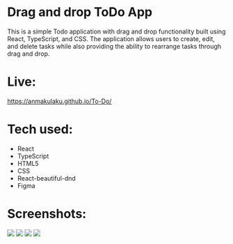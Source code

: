 # Drag and drop ToDo App

This is a simple Todo application with drag and drop functionality built using React, TypeScript, and CSS. The application allows users to create, edit, and delete tasks while also providing the ability to rearrange tasks through drag and drop.

# Live:

https://anmakulaku.github.io/To-Do/

# Tech used:
<ul>
  <li>React</li>
  <li>TypeScript</li>
  <li>HTML5</li>
  <li>CSS</li>
  <li>React-beautiful-dnd</li>
  <li>Figma</li>
</ul>

# Screenshots:
<img src=”https://github.com/Anmakulaku/To-Do/assets/119726677/8839bcbe-2574-4132-83f5-d02198f74a36” width=”50%” height=”50%”>
<img src=”https://github.com/Anmakulaku/To-Do/assets/119726677/823cecaa-c838-4af0-8c32-fbdf5d1284b5” width=”50%” height=”50%”>
<img src=”https://github.com/Anmakulaku/To-Do/assets/119726677/9d7b80a4-887b-4158-8298-0ef8ddfd48db” width=”50%” height=”50%”>
<img src=”https://github.com/Anmakulaku/To-Do/assets/119726677/b4120d3c-275b-4ca2-8746-bdf121f7aefc” width=”50%” height=”50%”>


